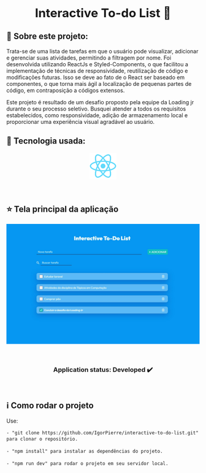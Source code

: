 ## **<h2 align="center"> Interactive To-do List 📝</h2>**

## :pushpin: Sobre este projeto:
Trata-se de uma lista de tarefas em que o usuário pode visualizar, adicionar e gerenciar suas atividades, permitindo a filtragem por nome. Foi desenvolvida utilizando ReactJs e Styled-Components, o que facilitou a implementação de técnicas de responsividade, reutilização de código e modificações futuras. Isso se deve ao fato de o React ser baseado em componentes, o que torna mais ágil a localização de pequenas partes de código, em contraposição a códigos extensos.

Este projeto é resultado de um desafio proposto pela equipe da Loading jr durante o seu processo seletivo. Busquei atender a todos os requisitos estabelecidos, como responsividade, adição de armazenamento local e proporcionar uma experiência visual agradável ao usuário.
<br>

## :rocket: Tecnologia usada:
<p align="center">
  <img src="https://github.com/devicons/devicon/blob/master/icons/react/react-original.svg" alt="react"  width="70" height="70"/>
</p>
<br>

## :star: Tela principal da aplicação

<p align="center">
  <img src="./src/assets/application-screen.jpeg" alt="imagem da aplicação" />
</p>

<br>

<h3 align="center"> 
	Application status: Developed ✔️
</h3>
<br>

## :information_source: Como rodar o projeto

Use: 

    - "git clone https://github.com/IgorPierre/interactive-to-do-list.git" para clonar o repositório.

    - "npm install" para instalar as dependências do projeto.

    - "npm run dev" para rodar o projeto em seu servidor local.

<br>
